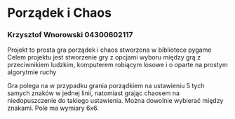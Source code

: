 # Porządek i Chaos
### Krzysztof Wnorowski 04300602117

Projekt to prosta gra porządek i chaos stworzona w bibliotece pygame
Celem projektu jest stworzenie gry z opcjami wyboru między grą z przeciwnikiem ludzkim, komputerem robiącym losowe i o oparte na prostym algorytmie ruchy

Gra polega na w przypadku grania porządkiem na ustawieniu 5 tych samych znaków w jednej linii, natomiast grając chaosem na niedopuszczenie do takiego ustawienia. Można dowolnie wybierać między znakami. Pole ma wymiary 6x6.


